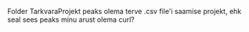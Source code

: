 Folder TarkvaraProjekt peaks olema terve .csv file'i saamise projekt, ehk seal sees peaks minu arust olema curl?
